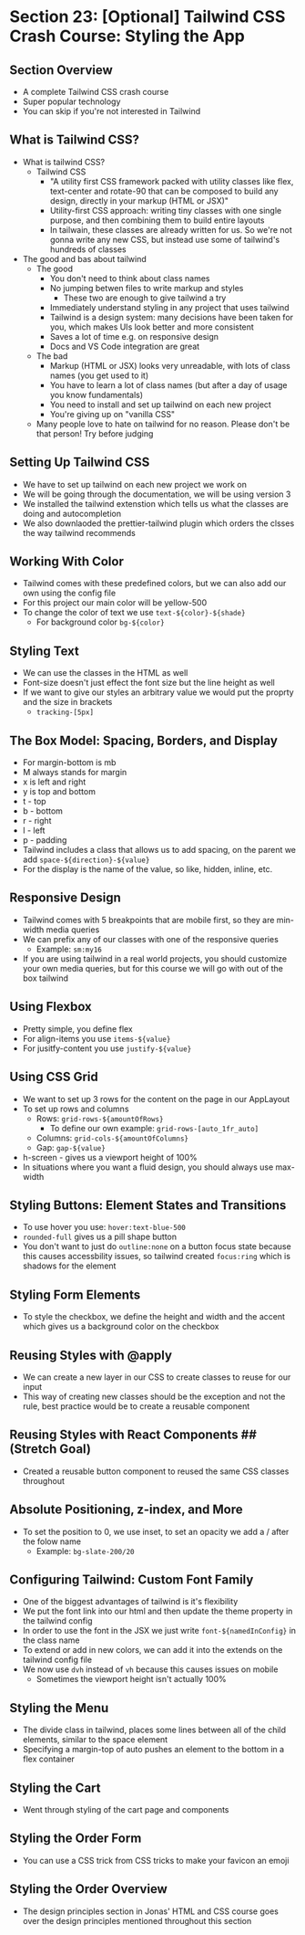 # Section 23: [Optional] Tailwind CSS Crash Course: Styling the App

## Section Overview
- A complete Tailwind CSS crash course 
- Super popular technology 
- You can skip if you're not interested in Tailwind 

## What is Tailwind CSS?
- What is tailwind CSS?
  - Tailwind CSS 
    - "A utility first CSS framework packed with utility classes like flex, text-center and rotate-90 that can be composed to build any design, directly in your markup (HTML or JSX)"
    - Utility-first CSS approach: writing tiny classes with one single purpose, and then combining them to build entire layouts 
    - In tailwain, these classes are already written for us. So we're not gonna write any new CSS, but instead use some of tailwind's hundreds of classes 
- The good and bas about tailwind 
  - The good 
    - You don't need to think about class names 
    - No jumping betwen files to write markup and styles 
      - These two are enough to give tailwind a try 
    - Immediately understand styling in any project that uses tailwind 
    - Tailwind is a design system: many decisions have been taken for you, which makes UIs look better and more consistent 
    - Saves a lot of time e.g. on responsive design 
    - Docs and VS Code integration are great 
  - The bad 
    - Markup (HTML or JSX) looks very unreadable, with lots of class names (you get used to it)
    - You have to learn a lot of class names (but after a day of usage you know fundamentals)
    - You need to install and set up tailwind on each new project 
    - You're giving up on "vanilla CSS"
  - Many people love to hate on tailwind for no reason. Please don't be that person! Try before judging

## Setting Up Tailwind CSS
- We have to set up tailwind on each new project we work on 
- We will be going through the documentation, we will be using version 3 
- We installed the tailwind extenstion which tells us what the classes are doing and autocompletion 
- We also downlaoded the prettier-tailwind plugin which orders the clsses the way tailwind recommends 

## Working With Color
- Tailwind comes with these predefined colors, but we can also add our own using the config file 
- For this project our main color will be yellow-500 
- To change the color of text we use `text-${color}-${shade}` 
  - For background color `bg-${color}`

## Styling Text
- We can use the classes in the HTML as well 
- Font-size doesn't just effect the font size but the line height as well 
- If we want to give our styles an arbitrary value we would put the proprty and the size in brackets 
  - `tracking-[5px]`

## The Box Model: Spacing, Borders, and Display
- For margin-bottom is mb 
- M always stands for margin 
- x is left and right 
- y is top and bottom 
- t - top 
- b - bottom 
- r - right 
- l - left 
- p - padding
- Tailwind includes a class that allows us to add spacing, on the parent we add `space-${direction}-${value}`
- For the display is the name of the value, so like, hidden, inline, etc. 

## Responsive Design
- Tailwind comes with 5 breakpoints that are mobile first, so they are min-width media queries 
- We can prefix any of our classes with one of the responsive queries 
  - Example: `sm:my16`
- If you are using tailwind in a real world projects, you should customize your own media queries, but for this course we will go with out of the box tailwind 

## Using Flexbox
- Pretty simple, you define flex 
- For align-items you use `items-${value}`
- For jusitfy-content you use `justify-${value}`

## Using CSS Grid
- We want to set up 3 rows for the content on the page in our AppLayout
- To set up rows and columns 
  - Rows: `grid-rows-${amountOfRows}`
    - To define our own example: `grid-rows-[auto_1fr_auto]`
  - Columns: `grid-cols-${amountOfColumns}`
  - Gap: `gap-${value}`
- h-screen - gives us a viewport height of 100% 
- In situations where you want a fluid design, you should always use max-width 

## Styling Buttons: Element States and Transitions
- To use hover you use: `hover:text-blue-500`
- `rounded-full` gives us a pill shape button
- You don't want to just do `outline:none` on a button focus state because this causes accessbility issues, so tailwind created `focus:ring` which is shadows for the element 

## Styling Form Elements
- To style the checkbox, we define the height and width and the accent which gives us a background color on the checkbox

## Reusing Styles with @apply
- We can create a new layer in our CSS to create classes to reuse for our input 
- This way of creating new classes should be the exception and not the rule, best practice would be to create a reusable component 

## Reusing Styles with React Components ##(Stretch Goal)
- Created a reusable button component to reused the same CSS classes throughout 

## Absolute Positioning, z-index, and More
- To set the position to 0, we use inset, to set an opacity we add a / after the folow name 
  - Example: `bg-slate-200/20`

## Configuring Tailwind: Custom Font Family
- One of the biggest advantages of tailwind is it's flexibility 
- We put the font link into our html and then update the theme property in the tailwind config 
- In order to use the font in the JSX we just write `font-${namedInConfig}` in the class name 
- To extend or add in new colors, we can add it into the extends on the tailwind config file
- We now use `dvh` instead of `vh` because this causes issues on mobile
  - Sometimes the viewport height isn't actually 100% 

## Styling the Menu
- The divide class in tailwind, places some lines between all of the child elements, similar to the space element 
- Specifying a margin-top of auto pushes an element to the bottom in a flex container 

## Styling the Cart
- Went through styling of the cart page and components

## Styling the Order Form
- You can use a CSS trick from CSS tricks to make your favicon an emoji 

## Styling the Order Overview 
- The design principles section in Jonas' HTML and CSS course goes over the design principles mentioned throughout this section 